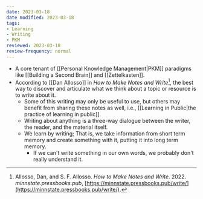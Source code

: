 ```yaml
---
date: 2023-03-18
date modified: 2023-03-18
tags:
- Learning
- Writing
- PKM
reviewed: 2023-03-18
review-frequency: normal
---
```

- A core tenant of [[Personal Knowledge Management|PKM]] paradigms like [[Building a Second Brain]] and [[Zettelkasten]].
- According to [[Dan Allosso]] in *How to Make Notes and Write*[^1], the best way to discover and articulate what we think about a topic or resource is to write about it.
	- Some of this writing may only be useful to use, but others may benefit from sharing these notes as well, i.e., [[Learning in Public|the practice of learning in public]].
	- Writing about anything is a three-way dialogue between the writer, the reader, and the material itself.
	- We learn by writing; That is, we take information from short term memory and create something with it, putting it into long term memory. 
		- If we can't write something in our own words, we probably don't really understand it.

[^1]: Allosso, Dan, and S. F. Allosso. _How to Make Notes and Write_. 2022. _minnstate.pressbooks.pub_, [https://minnstate.pressbooks.pub/write/](https://minnstate.pressbooks.pub/write/).